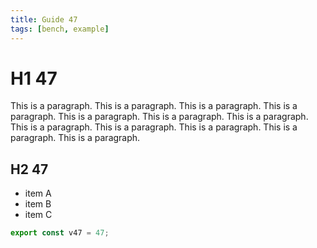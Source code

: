 ```yaml
---
title: Guide 47
tags: [bench, example]
---
```


# H1 47

This is a paragraph. This is a paragraph. This is a paragraph. This is a paragraph. This is a paragraph. This is a paragraph. This is a paragraph. This is a paragraph. This is a paragraph. This is a paragraph. This is a paragraph. This is a paragraph. 

## H2 47

- item A
- item B
- item C

```ts
export const v47 = 47;
```